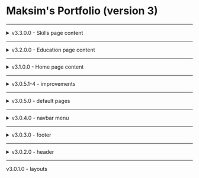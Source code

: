 # Maksim's Portfolio (version 3)
<hr/>

<details>
<summary>v3.3.0.0 - Skills page content</summary>
<ul>
<li>v3.3.2.4 - View skills items.</li>
<li>v3.3.1.0 - Add skills params, images, default page component.</li>
</ul>
</details>

<hr/>

<details>
<summary>v3.2.0.0 - Education page content</summary>
<ul>
<li>v3.2.3.3 - Moved unnecessary components to Education Content</li>
<li>v3.2.3.2 - Add Education details page/dialog</li>
<li>v3.2.3.1 - Update timeout for opened dialog</li>
<li>v3.2.3.0 - Add controllable timeout for carousel</li>
<li>v3.2.2.0 - Add education places</li>
<li>v3.2.1.0 - Create carousel</li>
<li>v3.2.0.1 - small fixes</li>
</ul>
</details>

<hr/>

<details>
<summary>v3.1.0.0 - Home page content</summary>
<ul>
<li>Create UI card</li>
<li>Animate card appearance</li>
<li>Add Minsk time and photo from left side of card</li>
<li>
<p>Content section:</p>
<ul>
    <li>
    <p>Header</p>
        <ul>
            <li>Years of experience</li>
            <li>Location</li>
            <li>Birthday</li>
        </ul>
    </li>
    <li>
        <p>Inner content</p>
        <ul>
            <li>Fill with text</li>
        </ul>
    </li>
    <li>
        <p>Hobbies</p>
        <ul>
            <li>Create animated bg</li>
            <li>Hobbies mini-cards</li>
        </ul>
    </li>
</ul>
</li>
</ul>
</details>

<hr/>

<details>
<summary>v3.0.5.1-4 - improvements</summary>
<ul>
<li>Make some components dynamic imported</li>
<li>Fixes for bg music play</li>
<li>Removed local fonts because of weird behavior on prod</li>
</ul>
</details>

<hr/>

<details>
<summary>v3.0.5.0 - default pages</summary>
<ul>
<li>Extend list of pages with primary color and footer bg</li>
<li>Added page bg images</li>
<li>Create page template</li>
</ul>
</details>

<hr/>

<details>
<summary>v3.0.4.0 - navbar menu</summary>
<ul>
<li>List of pages</li>
<li>Navbar menu</li>
</ul>
</details>

<hr/>

<details>
<summary>v3.0.3.0 - footer</summary>
<ul>
<li>Running line</li>
<li>Footer main content</li>
<li>Resume download button</li>
</ul>
</details>

<hr/>

<details>
<summary>v3.0.2.0 - header</summary>
<ul>
<li>Logo</li>
<li>Home button</li>
<li>Info button with dialog</li>
<li>Social buttons without GitHub</li>
<li>GitHub button</li>
<li>Bg music button</li>
</ul>
</details>
<hr/>
v3.0.1.0 - layouts